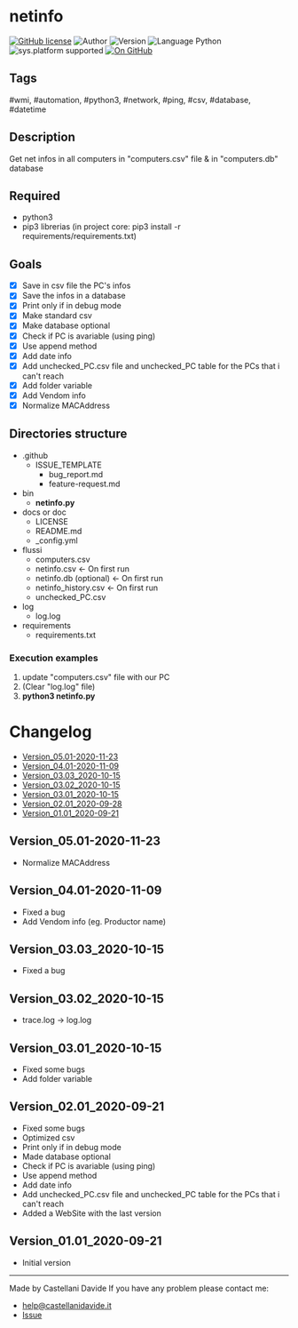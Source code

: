 # netinfo
[![GitHub license](https://img.shields.io/badge/licence-GNU-green?style=flat)](https://github.com/CastellaniDavide/cpp-netinfo/blob/master/LICENSE) ![Author](https://img.shields.io/badge/author-Castellani%20Davide-green?style=flat) ![Version](https://img.shields.io/badge/version-v05.01-blue?style=flat) ![Language Python](https://img.shields.io/badge/language-Python-yellowgreen?style=flat) ![sys.platform supported](https://img.shields.io/badge/OS%20platform%20supported-Windows-blue?style=flat) [![On GitHub](https://img.shields.io/badge/on%20GitHub-True-green?style=flat&logo=github)](https://github.com/CastellaniDavide/netinfo)

## Tags
 #wmi, #automation, #python3, #network, #ping, #csv, #database, #datetime

## Description
Get net infos in all computers in "computers.csv" file & in "computers.db" database

## Required
 - python3
 - pip3 librerias (in project core: pip3 install -r requirements/requirements.txt)

## Goals
 - [x] Save in csv file the PC's infos
 - [x] Save the infos in a database
 - [x] Print only if in debug mode
 - [x] Make standard csv
 - [x] Make database optional
 - [x] Check if PC is avariable (using ping)
 - [x] Use append method
 - [x] Add date info
 - [x] Add unchecked_PC.csv file and unchecked_PC table for the PCs that i can't reach
 - [x] Add folder variable
 - [x] Add Vendom info
 - [x] Normalize MACAddress

## Directories structure
 - .github
   - ISSUE_TEMPLATE
     - bug_report.md
     - feature-request.md
 - bin
   - **netinfo.py**
 - docs or doc
   - LICENSE
   - README.md
   - _config.yml
 - flussi
   - computers.csv
   - netinfo.csv <- On first run
   - netinfo.db (optional) <- On first run
   - netinfo_history.csv <- On first run
   - unchecked_PC.csv
 - log
   - log.log
 - requirements
   - requirements.txt
   
### Execution examples
 1. update "computers.csv" file with our PC
 2. (Clear "log.log" file)
 3. **python3 netinfo.py**

# Changelog
 - [Version_05.01-2020-11-23](#Version_0501-2020-11-23)
 - [Version_04.01-2020-11-09](#Version_0401-2020-11-09)
 - [Version_03.03_2020-10-15](#Version_0303_2020-10-15)
 - [Version_03.02_2020-10-15](#Version_0302_2020-10-15)
 - [Version_03.01_2020-10-15](#Version_0301_2020-10-15)
 - [Version_02.01_2020-09-28](#Version_0201_2020-09-28)
 - [Version_01.01_2020-09-21](#Version_0101_2020-09-21)

## Version_05.01-2020-11-23
 - Normalize MACAddress

## Version_04.01-2020-11-09
 - Fixed a bug
 - Add Vendom info (eg. Productor name)

## Version_03.03_2020-10-15
 - Fixed a bug

## Version_03.02_2020-10-15
 - trace.log -> log.log

## Version_03.01_2020-10-15
 - Fixed some bugs
 - Add folder variable

## Version_02.01_2020-09-21
 - Fixed some bugs
 - Optimized csv
 - Print only if in debug mode
 - Made database optional
 - Check if PC is avariable (using ping)
 - Use append method
 - Add date info
 - Add unchecked_PC.csv file and unchecked_PC table for the PCs that i can't reach
 - Added a WebSite with the last version

## Version_01.01_2020-09-21
 - Initial version

---
Made by Castellani Davide 
If you have any problem please contact me:
 - [help@castellanidavide.it](mailto:help@castellanidavide.it)
 - [Issue](https://github.com/CastellaniDavide/netinfo/issues)
